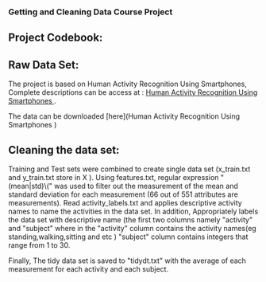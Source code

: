 
### Getting and Cleaning Data Course Project

## Project Codebook:

##  Raw Data Set:

The project is based on Human Activity Recognition Using Smartphones, Complete descriptions can be access at : [Human Activity Recognition Using Smartphones ](http://archive.ics.uci.edu/ml/datasets/Human+Activity+Recognition+Using+Smartphones ).

The  data can be downloaded  [here](Human Activity Recognition Using Smartphones ) 

## Cleaning the data set:

Training and Test sets were combined to create single data set (x_train.txt and y_train.txt store in X ). Using features.txt, regular expression "(mean|std)\\(" was used to filter out the measurement of the mean and standard deviation for each measurement (66 out of 551 attributes are measurements). Read activity_labels.txt and applies descriptive activity names to name the activities in the data set. In addition, Appropriately labels the data set with descriptive name (the first two columns namely "activity" and "subject" where in the "activity" column contains the activity names(eg standing,walking,sitting and etc ) "subject" column contains integers that range from 1 to 30. 

Finally, The tidy data set is saved to "tidydt.txt" with the average of each measurement for each activity and each subject. 
